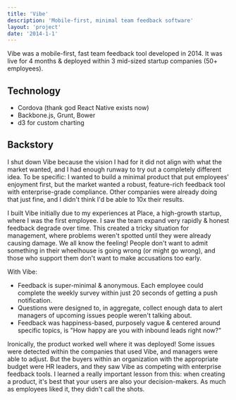 ```yaml
---
title: 'Vibe'
description: 'Mobile-first, minimal team feedback software'
layout: 'project'
date: '2014-1-1'
---
```


Vibe was a mobile-first, fast team feedback tool developed in 2014. It was live for 4 months & deployed within 3 mid-sized startup companies (50+ employees).

## Technology

- Cordova (thank god React Native exists now)
- Backbone.js, Grunt, Bower
- d3 for custom charting

## Backstory

I shut down Vibe because the vision I had for it did not align with what the market wanted, and I had enough runway to try out a completely different idea. To be specific: I wanted to build a minimal product that put employees' enjoyment first, but the market wanted a robust, feature-rich feedback tool with enterprise-grade compliance. Other companies were already doing that just fine, and I didn't think I'd be able to 10x their results.

I built Vibe initially due to my experiences at Place, a high-growth startup, where I was the first employee. I saw the team expand very rapidly & honest feedback degrade over time. This created a tricky situation for management, where problems weren't spotted until they were already causing damage. We all know the feeling! People don't want to admit something in their wheelhouse is going wrong (or might go wrong), and those who support them don't want to make accusations too early.

With Vibe:

- Feedback is super-minimal & anonymous. Each employee could complete the weekly survey within just 20 seconds of getting a push notification.
- Questions were designed to, in aggregate, collect enough data to alert managers of upcoming issues people weren't talking about.
- Feedback was happiness-based, purposely vague & centered around specific topics, is "How happy are you with inbound leads right now?"

Ironically, the product worked well where it was deployed! Some issues were detected within the companies that used Vibe, and managers were able to adjust. But the buyers within an organization with the appropriate budget were HR leaders, and they saw Vibe as competing with enterprise feedback tools. I learned a really important lesson from this: when creating a product, it's best that your users are also your decision-makers. As much as employees liked it, they didn't call the shots.

